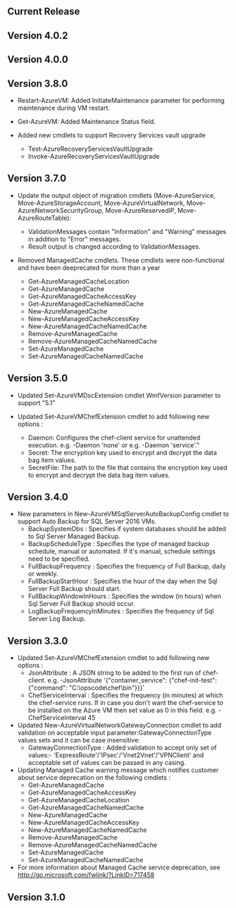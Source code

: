 ﻿<!--
    Please leave this section at the top of the change log.

    Changes for the current release should go under the section titled "Current Release", and should adhere to the following format:

    ## Current Release
    * Overview of change #1
        - Additional information about change #1
    * Overview of change #2
        - Additional information about change #2
        - Additional information about change #2
    * Overview of change #3
    * Overview of change #4
        - Additional information about change #4

    ## YYYY.MM.DD - Version X.Y.Z (Previous Release)
    * Overview of change #1
        - Additional information about change #1
-->
## Current Release

## Version 4.0.2

## Version 4.0.0

## Version 3.8.0
* Restart-AzureVM: Added InitiateMaintenance parameter for performing maintenance during VM restart.

* Get-AzureVM: Added Maintenance Status field.

* Added new cmdlets to support Recovery Services vault upgrade
    - Test-AzureRecoveryServicesVaultUpgrade
    - Invoke-AzureRecoveryServicesVaultUpgrade

## Version 3.7.0
* Update the output object of migration cmdlets (Move-AzureService, Move-AzureStorageAccount, Move-AzureVirtualNetwork, Move-AzureNetworkSecurityGroup, Move-AzureReservedIP, Move-AzureRouteTable):
    - ValidationMessages contain "Information" and "Warning" messages in addition to "Error" messages.
    - Result output is changed according to ValidationMessages.

* Removed ManagedCache cmdlets.  These cmdlets were non-functional and have been deeprecated for more than a year
    - Get-AzureManagedCacheLocation
    - Get-AzureManagedCache
    - Get-AzureManagedCacheAccessKey
    - Get-AzureManagedCacheNamedCache
    - New-AzureManagedCache
    - New-AzureManagedCacheAccessKey
    - New-AzureManagedCacheNamedCache
    - Remove-AzureManagedCache
    - Remove-AzureManagedCacheNamedCache
    - Set-AzureManagedCache
    - Set-AzureManagedCacheNamedCache

## Version 3.5.0
* Updated Set-AzureVMDscExtension cmdlet WmfVersion parameter to support "5.1"

* Updated Set-AzureVMChefExtension cmdlet to add following new options :
    - Daemon: Configures the chef-client service for unattended execution. e.g. -Daemon 'none' or e.g. -Daemon 'service'."
    - Secret: The encryption key used to encrypt and decrypt the data bag item values.
    - SecretFile: The path to the file that contains the encryption key used to encrypt and decrypt the data bag item values.

## Version 3.4.0
* New parameters in New-AzureVMSqlServerAutoBackupConfig cmdlet to support Auto Backup for SQL Server 2016 VMs.
	- BackupSystemDbs : Specifies if system databases should be added to Sql Server Managed Backup.
	- BackupScheduleType : Specifies the type of managed backup schedule, manual or automated. If it's manual, schedule settings need to be specified.
	- FullBackupFrequency : Specifies the frequency of Full Backup, daily or weekly.
	- FullBackupStartHour : Specifies the hour of the day when the Sql Server Full Backup should start.
	- FullBackupWindowInHours : Specifies the window (in hours) when Sql Server Full Backup should occur.
	- LogBackupFrequencyInMinutes : Specifies the frequency of Sql Server Log Backup.

## Version 3.3.0
* Updated Set-AzureVMChefExtension cmdlet to add following new options :
    - JsonAttribute : A JSON string to be added to the first run of chef-client. e.g. -JsonAttribute '{"container_service": {"chef-init-test": {"command": "C:\\opscode\\chef\\bin"}}}'
    - ChefServiceInterval : Specifies the frequency (in minutes) at which the chef-service runs. If in case you don't want the chef-service to be installed on the Azure VM then set value as 0 in this field. e.g. -ChefServiceInterval 45
* Updated New-AzureVirtualNetworkGatewayConnection cmdlet to add validation on acceptable input parameter:GatewayConnectionType values sets and it can be case insensitive:
    - GatewayConnectionType : Added validation to accept only set of values:- 'ExpressRoute'/'IPsec'/'Vnet2Vnet'/'VPNClient' and acceptable set of values can be passed in any casing.
* Updating Managed Cache warning message which notifies customer about service deprecation on the following cmdlets :
    - Get-AzureManagedCache
    - Get-AzureManagedCacheAccessKey
    - Get-AzureManagedCacheLocation
    - Get-AzureManagedCacheNamedCache
    - New-AzureManagedCache
    - New-AzureManagedCacheAccessKey
    - New-AzureManagedCacheNamedCache
    - Remove-AzureManagedCache
    - Remove-AzureManagedCacheNamedCache
    - Set-AzureManagedCache
    - Set-AzureManagedCacheNamedCache
* For more information about Managed Cache service deprecation, see http://go.microsoft.com/fwlink/?LinkID=717458

## Version 3.1.0